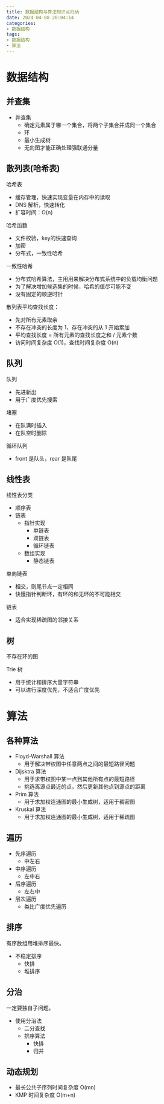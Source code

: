 ```yaml
---
title: 数据结构与算法知识点归纳
date: 2024-04-08 20:04:14
categories:
- 数据结构
tags:
- 数据结构
- 算法
---
```


<!-- more -->

# 数据结构

## 并查集

- 并查集
  - 确定元素属于哪一个集合，将两个子集合并成同一个集合
  - 环
  - 最小生成树
  - 无向图才能正确处理强联通分量

## 散列表(哈希表)

哈希表
- 缓存管理，快速实现变量在内存中的读取
- DNS 解析，快速转化
- 扩容时间：O(n)

哈希函数
- 文件校验，key的快速查询
- 加密
- 分布式，一致性哈希

一致性哈希
- 分布式哈希算法，主用用来解决分布式系统中的负载均衡问题
- 为了解决增加候选集的时候，哈希的值尽可能不变
- 没有固定的顺逆时针

散列表平均查找长度：
- 先对所有元素取余
- 不存在冲突的长度为 1，存在冲突的从 1 开始累加
- 平均查找长度 = 所有元素的查找长度之和 / 元素个数
- 访问时间复杂度 O(1)，查找时间复杂度 O(n)

## 队列

队列
- 先进新出
- 用于广度优先搜索

堵塞
- 在队满时插入
- 在队空时删除

循环队列
- front 是队头，rear 是队尾

## 线性表

线性表分类
- 顺序表
- 链表
  - 指针实现
    - 单链表
    - 双链表
    - 循环链表
  - 数组实现
    - 静态链表

单向链表
- 相交，则尾节点一定相同
- 快慢指针判断环，有环的和无环的不可能相交

链表
- 适合实现稀疏图的邻接关系

## 树

不存在环的图

Trie 树
- 用于统计和排序大量字符串
- 可以进行深度优先，不适合广度优先

# 算法

## 各种算法

- Floyd-Warshall 算法
  - 用于解决带权图中任意两点之间的最短路径问题
- Dijsktra 算法
  - 用于求带权图中某一点到其他所有点的最短路径
  - 挑选离源点最近的点，然后更新其他点到源点的距离
- Prim 算法
  - 用于求加权连通图的最小生成树，适用于稠密图
- Kruskal 算法
  - 用于求加权连通图的最小生成树，适用于稀疏图

## 遍历

- 先序遍历
  - 中左右
- 中序遍历
  - 左中右
- 后序遍历
  - 左右中
- 层次遍历
  - 类比广度优先遍历

## 排序

有序数组用堆排序最快。

- 不稳定排序
  - 快排
  - 堆排序

## 分治

一定要独自子问题。

- 使用分治法
  - 二分查找
  - 排序算法
    - 快排
    - 归并

## 动态规划

- 最长公共子序列时间复杂度 O(mn)
- KMP 时间复杂度 O(m+n)